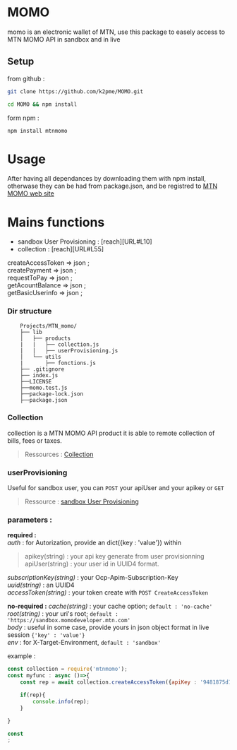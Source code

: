 # MOMO

momo is an electronic wallet of MTN, use this package to easely access to MTN MOMO API in sandbox and in live 

## Setup

  from github :
```bash
git clone https://github.com/k2pme/MOMO.git
```
```bash
cd MOMO && npm install 
```
        

 form npm :
```bash
npm install mtnmomo
```
    

# Usage 

After having all dependances by downloading them with npm install, otherwase they can be had from package.json, and be registred to [MTN MOMO web site](https://momodeveloper.mtn.com/)

# Mains functions

- sandbox User Provisioning : [reach][URL#L10]
- collection : [reach][URL#L55]   

createAccessToken => json ;  
createPayment => json ;    
requestToPay => json ;  
getAcountBalance => json ;  
getBasicUserinfo => json ;  



###     Dir structure

        Projects/MTN_momo/
        ├── lib
        │   ├── products
        |   |   ├── collection.js
        |   |   ├── userProvisioning.js
        │   └── utils
        |       ├── fonctions.js
        ├── .gitignore
        ├── index.js
        ├──LICENSE
        ├──momo.test.js
        ├──package-lock.json
        ├──package.json 

###   Collection

collection is a MTN MOMO API product it is able to remote collection of bills, fees or taxes.  
> Ressources : [Collection](https://momodeveloper.mtn.com/API-collections#api=collection)

###     userProvisioning 
Useful for sandbox  user, you can ``POST`` your apiUser and your apikey or ``GET``
>Ressource : [sandbox User Provisioning](https://momodeveloper.mtn.com/API-collections#api=sandbox-provisioning-api&operation=post-v1_0-apiuser)
        

###   parameters :
**required :**  
*auth* : for Autorization, provide an dict({key : 'value'}) within  
>apikey(string) : your api key generate from user provisionning  
 apiUser(string) : your user id in UUID4 format.  

*subscriptionKey(string)* :  your Ocp-Apim-Subscription-Key  
*uuid(string)* : an UUID4  
*accessToken(string)* : your token create with ``POST CreateAccessToken``   

**no-required :**
    *cache(string)* : your cache option; ``default : 'no-cache'``  
    *root(string)* : your uri's root; ``default : 'https://sandbox.momodeveloper.mtn.com'``    
    *body* : useful in some case, provide yours in json object format in live session ``{'key' : 'value'}``  
    *env* : for X-Target-Environment, ``default : 'sandbox'`` 




example :
```javascript
const collection = require('mtnmomo');
const myfunc : async ()=>{
    const rep = await collection.createAccessToken({apiKey : '9481875d16d84243936834c6f01badf6', apiUser : 'de1355f7-d09e-467d-a37e-b38a704cfd87'}, '42e819df23934e7799c45cc42cb275c4');

    if(rep){
        console.info(rep);
    }

}

const 
;
```


